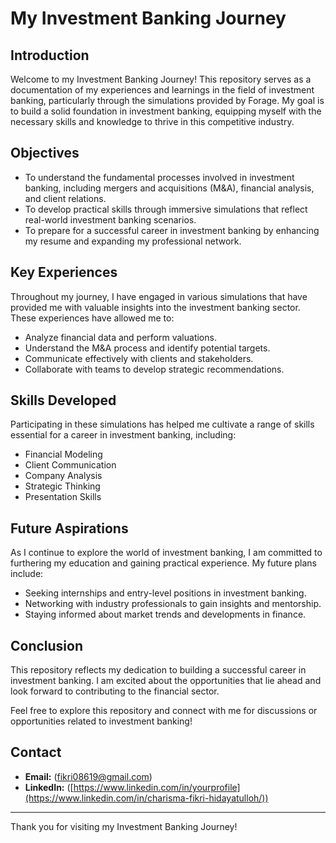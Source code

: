 # My Investment Banking Journey

## Introduction

Welcome to my Investment Banking Journey! This repository serves as a documentation of my experiences and learnings in the field of investment banking, particularly through the simulations provided by Forage. My goal is to build a solid foundation in investment banking, equipping myself with the necessary skills and knowledge to thrive in this competitive industry.

## Objectives

- To understand the fundamental processes involved in investment banking, including mergers and acquisitions (M&A), financial analysis, and client relations.
- To develop practical skills through immersive simulations that reflect real-world investment banking scenarios.
- To prepare for a successful career in investment banking by enhancing my resume and expanding my professional network.

## Key Experiences

Throughout my journey, I have engaged in various simulations that have provided me with valuable insights into the investment banking sector. These experiences have allowed me to:

- Analyze financial data and perform valuations.
- Understand the M&A process and identify potential targets.
- Communicate effectively with clients and stakeholders.
- Collaborate with teams to develop strategic recommendations.

## Skills Developed

Participating in these simulations has helped me cultivate a range of skills essential for a career in investment banking, including:

- Financial Modeling
- Client Communication
- Company Analysis
- Strategic Thinking
- Presentation Skills

## Future Aspirations

As I continue to explore the world of investment banking, I am committed to furthering my education and gaining practical experience. My future plans include:

- Seeking internships and entry-level positions in investment banking.
- Networking with industry professionals to gain insights and mentorship.
- Staying informed about market trends and developments in finance.

## Conclusion

This repository reflects my dedication to building a successful career in investment banking. I am excited about the opportunities that lie ahead and look forward to contributing to the financial sector.

Feel free to explore this repository and connect with me for discussions or opportunities related to investment banking!

## Contact

- **Email:** (fikri08619@gmail.com)
- **LinkedIn:** ([https://www.linkedin.com/in/yourprofile](https://www.linkedin.com/in/charisma-fikri-hidayatulloh/))

---

Thank you for visiting my Investment Banking Journey!
